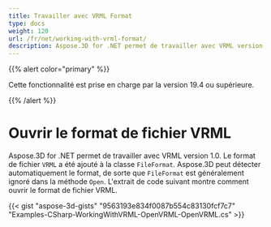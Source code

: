 ```yaml
---
title: Travailler avec VRML Format
type: docs
weight: 120
url: /fr/net/working-with-vrml-format/
description: Aspose.3D for .NET permet de travailler avec VRML version 1.0. Le format de fichier VRML a été ajouté à la classe FileFormat. Aspose.3D peut détecter automatiquement le format, de sorte que FileFormat est généralement ignoré dans la méthode Open. L'extrait de code suivant montre comment ouvrir le format de fichier VRML.
---
```

{{% alert color="primary" %}} 

Cette fonctionnalité est prise en charge par la version 19.4 ou supérieure.

{{% /alert %}} 
#  **Ouvrir le format de fichier VRML**
Aspose.3D for .NET permet de travailler avec VRML version 1.0. Le format de fichier `VRML` a été ajouté à la classe `FileFormat`. Aspose.3D peut détecter automatiquement le format, de sorte que `FileFormat` est généralement ignoré dans la méthode `Open`. L'extrait de code suivant montre comment ouvrir le format de fichier VRML.

{{< gist "aspose-3d-gists" "9563193e834f0087b554c83130fcf7c7" "Examples-CSharp-WorkingWithVRML-OpenVRML-OpenVRML.cs" >}}
